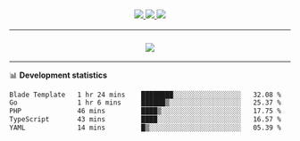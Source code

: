 <h3 align="center">
  <a href="https://github.com/hwalker928">
      <img src="https://img.shields.io/github/followers/hwalker928?label=Followers&style=for-the-badge&color=lightblue">
  </a>
  <a href="https://harryw.link/discord" alt="Discord">
      <img src="https://img.shields.io/discord/738451951758606336?label=discord&style=for-the-badge&color=lightblue"/>
  </a>
  <a href="https://harryw.link/sparked" alt="Sparked Host">
      <img src="https://img.shields.io/static/v1?label=Sponsor&message=Sparked%20Host&color=yellow&style=for-the-badge"/>
  </a>
</h3>

<hr>


<h3 align="center">
  <a href="https://github.com/hwalker928">
      <img src="https://github-profile-trophy.vercel.app/?username=hwalker928&no-bg=true&no-frame=true">
  </a>
</h3>


<hr>

📊 **Development statistics**

<!--START_SECTION:waka-->

```txt
Blade Template   1 hr 24 mins    ████████░░░░░░░░░░░░░░░░░   32.08 %
Go               1 hr 6 mins     ██████▒░░░░░░░░░░░░░░░░░░   25.37 %
PHP              46 mins         ████▒░░░░░░░░░░░░░░░░░░░░   17.75 %
TypeScript       43 mins         ████░░░░░░░░░░░░░░░░░░░░░   16.57 %
YAML             14 mins         █▒░░░░░░░░░░░░░░░░░░░░░░░   05.39 %
```

<!--END_SECTION:waka-->
